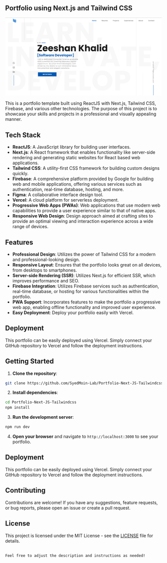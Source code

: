 
## Portfolio using Next.js and Tailwind CSS


![Screenshot (55)](/public/image.png)


This is a portfolio template built using ReactJS with Next.js, Tailwind CSS, Firebase, and various other technologies. The purpose of this project is to showcase your skills and projects in a professional and visually appealing manner.

## Tech Stack

- **ReactJS**: A JavaScript library for building user interfaces.
- **Next.js**: A React framework that enables functionality like server-side rendering and generating static websites for React based web applications.
- **Tailwind CSS**: A utility-first CSS framework for building custom designs quickly.
- **Firebase**: A comprehensive platform provided by Google for building web and mobile applications, offering various services such as authentication, real-time database, hosting, and more.
- **Figma**: A collaborative interface design tool.
- **Vercel**: A cloud platform for serverless deployment.
- **Progressive Web Apps (PWAs)**: Web applications that use modern web capabilities to provide a user experience similar to that of native apps.
- **Responsive Web Design**: Design approach aimed at crafting sites to provide an optimal viewing and interaction experience across a wide range of devices.

## Features

- **Professional Design**: Utilizes the power of Tailwind CSS for a modern and professional-looking design.
- **Responsive Layout**: Ensures that the portfolio looks great on all devices, from desktops to smartphones.
- **Server-side Rendering (SSR)**: Utilizes Next.js for efficient SSR, which improves performance and SEO.
- **Firebase Integration**: Utilizes Firebase services such as authentication, real-time database, or hosting for various functionalities within the portfolio.
- **PWA Support**: Incorporates features to make the portfolio a progressive web app, enabling offline functionality and improved user experience.
- **Easy Deployment**: Deploy your portfolio easily with Vercel.

## Deployment

This portfolio can be easily deployed using Vercel. Simply connect your GitHub repository to Vercel and follow the deployment instructions.


## Getting Started

1. **Clone the repository**:

```bash
git clone https://github.com/SyedMoin-Lab/Portfolio-Next-JS-Tailwindcss.git
```

2. **Install dependencies**:

```bash
cd Portfolio-Next-JS-Tailwindcss
npm install
```

3. **Run the development server**:

```bash
npm run dev
```

4. **Open your browser** and navigate to `http://localhost:3000` to see your portfolio.

## Deployment

This portfolio can be easily deployed using Vercel. Simply connect your GitHub repository to Vercel and follow the deployment instructions.

## Contributing

Contributions are welcome! If you have any suggestions, feature requests, or bug reports, please open an issue or create a pull request.

## License

This project is licensed under the MIT License - see the [LICENSE](LICENSE) file for details.
```

Feel free to adjust the description and instructions as needed!
